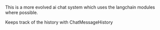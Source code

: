 This is a more evolved ai chat system
which uses the langchain modules where possible.

Keeps track of the history with ChatMessageHistory

